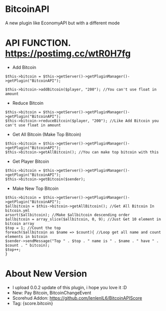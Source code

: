# BitcoinAPI
A new plugin like EconomyAPI but with a different mode
# API FUNCTION. https://postimg.cc/wtR0H7fg
- Add Bitcoin
```
$this->bitcoin = $this->getServer()->getPluginManager()->getPlugin("BitcoinAPI");

$this->bitcoin->addBitcoin($player, "200"); //You can't use float in amount
```
- Reduce Bitcoin
```
$this->bitcoin = $this->getServer()->getPluginManager()->getPlugin("BitcoinAPI");
$this->bitcoin->reduceBitcoin($player, "200"); //Like Add Bitcoin you can't use float in amount
```
- Get All Bitcoin (Make Top Bitcoin)
```
$this->bitcoin = $this->getServer()->getPluginManager()->getPlugin("BitcoinAPI");
$this->bitcoin->getAllBitcoin(); //You can make top bitcoin with this
```
- Get Player Bitcoin
```
$this->bitcoin = $this->getServer()->getPluginManager()->getPlugin("BitcoinAPI");
$this->bitcoin->getBitcoin($sender);
```
- Make New Top Bitcoin
```
$this->bitcoin = $this->getServer()->getPluginManager()->getPlugin("BitcoinAPI");
$allbitcoin = $this->bitcoin->getAllBitcoin(); //Get All Bitcoin In bitcoin.yml
arsort($allbitcoin); //Make $allbitcoin descending order
$allbitcoin = array_slice($allbitcoin, 0, 9); //Just Get 10 element in bitcoin array
$top = 1; //Count the top
foreach($allbitcoin as $name => $count){ //Loop get all name and count elements in bitcoin 
$sender->sendMessage("Top " . $top . " name is " . $name . " have " . $count . " bitcoin);
$top++;
}
```
# About New Version
- I upload 0.0.2 update of this plugin, i hope you love it :D
- New: Pay Bitcoin, BitcoinChangeEvent
- Scorehud Addon: https://github.com/lenlenlL6/BitcoinAPIScore
- Tag: {score.bitcoin}
